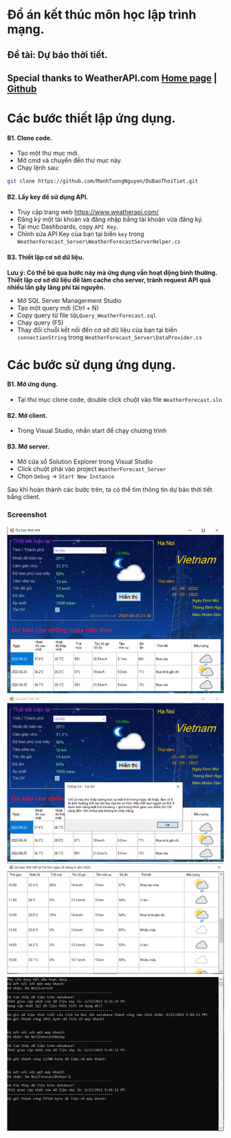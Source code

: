 # Đồ án kết thúc môn học lập trình mạng.
## Đề tài: Dự báo thời tiết.
## Special thanks to WeatherAPI.com [Home page](https://www.weatherapi.com/) | [Github](https://github.com/weatherapicom)

# Các bước thiết lập ứng dụng.
#### B1. Clone code.
- Tạo một thư mục mới.
- Mở cmd và chuyển đến thư mục này.
- Chạy lệnh sau:
```sh
git clone https://github.com/ManhTuongNguyen/DuBaoThoiTiet.git
```

#### B2. Lấy key để sử dụng API.
- Truy cập trang web https://www.weatherapi.com/
- Đăng ký một tài khoản và đăng nhập bằng tài khoản vừa đăng ký.
- Tại mục Dashboards, copy ```API Key```.
- Chỉnh sửa API Key của bạn tại biến ```key``` trong ```WeatherForecast_Server\WeatherForecastServerHelper.cs```

#### B3. Thiết lập cơ sở dữ liệu.
**Lưu ý: Có thể bỏ qua bước này mà ứng dụng vẫn hoạt động bình thường.<br>
Thiết lập cơ sở dữ liệu để làm cache cho server, tránh request API quá nhiều lần gây lãng phí tài nguyên.**
- Mở SQL Server Managerment Studio
- Tạo một query mới (Ctrl + N)
- Copy query từ file ```SQLQuery_WeatherForecast.sql```
- Chạy query (F5)
- Thay đổi chuỗi kết nối đến cơ sở dữ liệu của bạn tại biến ```connectionString``` trong ```WeatherForecast_Server\DataProvider.cs```

# Các bước sử dụng ứng dụng.
#### B1. Mở ứng dụng.
- Tại thư mục clone code, double click chuột vào file ```WeatherForecast.sln```
#### B2. Mở client.
- Trong Visual Studio, nhấn start để chạy chương trình
#### B3. Mở server.
- Mở cửa sổ Solution Explorer trong Visual Studio
- Click chuột phải vào project ```WeatherForecast_Server```
- Chọn ```Debug``` -> ```Start New Instance```

Sau khi hoàn thành các bước trên, ta có thể tìm thông tin dự báo thời tiết bằng client.

### Screenshot
![Screenshot](Capture_1.PNG)
![Screenshot](Capture_2.PNG)
![Screenshot](Capture_3.PNG)
![Screenshot](Capture_4.PNG)
